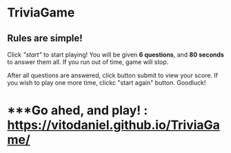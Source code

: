 # TriviaGame

## Rules are simple!
Click *"start"* to start playing!
You will be given **6 questions**, and **80 seconds** to answer them all. 
If you run out of time, game will stop.

After all questions are answered, click button submit to view your score. 
If you wish to play one more time, clickc "start again" button. Goodluck!



# ***Go ahed, and play! : https://vitodaniel.github.io/TriviaGame/


